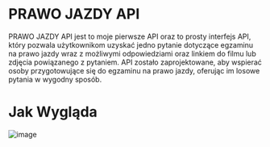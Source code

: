 # PRAWO JAZDY API
PRAWO JAZDY API jest to moje pierwsze API oraz to prosty interfejs API, który pozwala użytkownikom uzyskać jedno pytanie dotyczące egzaminu na prawo jazdy wraz z możliwymi odpowiedziami oraz linkiem do filmu lub zdjęcia powiązanego z pytaniem. API zostało zaprojektowane, aby wspierać osoby przygotowujące się do egzaminu na prawo jazdy, oferując im losowe pytania w wygodny sposób.
# Jak Wygląda
![image](https://github.com/slodkiadrianek/PRAWO-JAZDY-API/assets/136102234/5d85b91c-8fef-47d1-8ace-f32a6c3f8a60)
